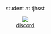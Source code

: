 <div align="center">

student at tjhsst

<!-- [![github stats](https://github-readme-stats.vercel.app/api?username=asiankoala&theme=prussian&show_icons=true&count_private=true&hide=contribs)](https://github.com/anuraghazra/github-readme-stats)  
 -->

  
  ![](https://cdn.discordapp.com/attachments/770810258322227231/933569254555549716/001.jpg)  
  [discord](https://discordapp.com/users/343436575046369292)  
</div>
